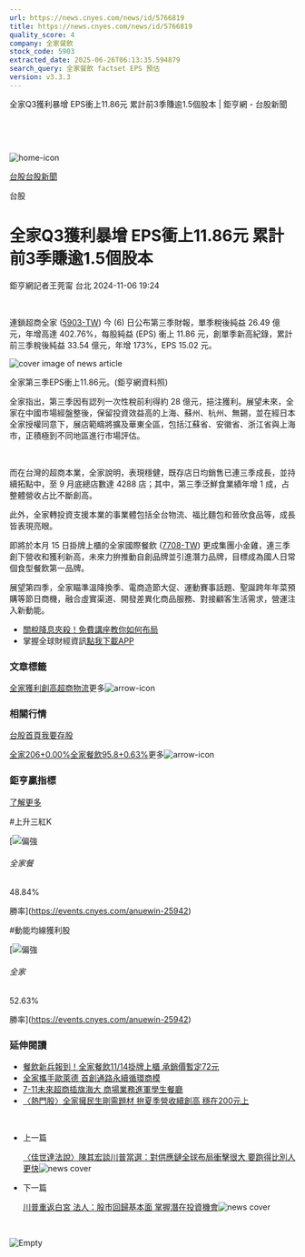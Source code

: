 ```yaml
---
url: https://news.cnyes.com/news/id/5766819
title: https://news.cnyes.com/news/id/5766819
quality_score: 4
company: 全家餐飲
stock_code: 5903
extracted_date: 2025-06-26T06:13:35.594879
search_query: 全家餐飲 factset EPS 預估
version: v3.3.3
---
```


全家Q3獲利暴增 EPS衝上11.86元 累計前3季賺逾1.5個股本 | 鉅亨網 - 台股新聞

‌

‌

![home-icon](/assets/icons/breadCrumb/symbol-icon-home.svg)

[台股](/news/cat/tw_stock)[台股新聞](/news/cat/tw_stock_news)

台股

# 全家Q3獲利暴增 EPS衝上11.86元 累計前3季賺逾1.5個股本

鉅亨網記者王莞甯 台北 2024-11-06 19:24

‌

連鎖超商全家 ([5903-TW](https://www.cnyes.com/twstock/5903)) 今 (6) 日公布第三季財報，單季稅後純益 26.49 億元，年增高達 402.76%，每股純益 (EPS) 衝上 11.86 元，創單季新高紀錄，累計前三季稅後純益 33.54 億元，年增 173%，EPS 15.02 元。

![cover image of news article](/_next/image?url=https%3A%2F%2Fcimg.cnyes.cool%2Fprod%2Fnews%2F5766819%2Fl%2Fd257f6139cf698e3aa8d1549f9fac400.jpg&w=3840&q=75)

全家第三季EPS衝上11.86元。(鉅亨網資料照)

全家指出，第三季因有認列一次性稅前利得約 28 億元，挹注獲利。展望未來，全家在中國市場經盤整後，保留投資效益高的上海、蘇州、杭州、無錫，並在經日本全家授權同意下，展店範疇將擴及華東全區，包括江蘇省、安徽省、浙江省與上海市，正積極到不同地區進行市場評估。

‌

而在台灣的超商本業，全家說明，表現穩健，既存店日均銷售已連三季成長，並持續拓點中，至 9 月底總店數達 4288 店；其中，第三季泛鮮食業績年增 1 成，占整體營收占比不斷創高。

此外，全家轉投資支援本業的事業體包括全台物流、福比麵包和晉欣食品等，成長皆表現亮眼。

即將於本月 15 日掛牌上櫃的全家國際餐飲 ([7708-TW](https://www.cnyes.com/twstock/7708)) 更成集團小金雞，連三季創下營收和獲利新高，未來力拚推動自創品牌並引進潛力品牌，目標成為國人日常個食型餐飲第一品牌。

展望第四季，全家瞄準溫降換季、電商造節大促、運動賽事話題、聖誕跨年年菜預購等節日商機，融合虛實渠道、開發差異化商品服務、對接顧客生活需求，營運注入新動能。

* [關稅降息夾殺！免費講座教你如何布局](https://www.rsc.com.tw/Cnyes_RSC/SeminarBooking2025InvestmentOutlook.aspx?utm_source=anue&utm_medium=usstocks_end)
* 掌握全球財經資訊[點我下載APP](http://www.cnyes.com/app/?utm_source=mweb&utm_medium=HamMenuBanner&utm_campaign=fixed&utm_content=entr)

### 文章標籤

[全家](https://news.cnyes.com/tag/全家 "全家")[獲利創高](https://news.cnyes.com/tag/獲利創高 "獲利創高")[超商](https://news.cnyes.com/tag/超商 "超商")[物流](https://news.cnyes.com/tag/物流 "物流")更多![arrow-icon](/assets/icons/arrows/arrow-down.svg)

### 相關行情

[台股首頁](https://www.cnyes.com/twstock)[我要存股](https://supr.link/8OHaU)

[全家206+0.00%](https://www.cnyes.com/twstock/5903)[全家餐飲95.8+0.63%](https://www.cnyes.com/twstock/7708)更多![arrow-icon](/assets/icons/arrows/arrow-down.svg)

### 鉅亨贏指標

[了解更多](https://events.cnyes.com/anuewin-25942)

#上升三紅K

[![偏強](/assets/icons/win-indicator/long.svg)

###### 全家餐

48.84%

勝率](https://events.cnyes.com/anuewin-25942)

#動能均線獲利股

[![偏強](/assets/icons/win-indicator/long.svg)

###### 全家

52.63%

勝率](https://events.cnyes.com/anuewin-25942)

### 延伸閱讀

* [餐飲新兵報到！全家餐飲11/14掛牌上櫃 承銷價暫定72元](/news/id/5750777)
* [全家攜手歐萊德 首創通路永續循環商模](/news/id/5754850)
* [7-11未來超商插旗海大 商場業務進軍學生餐廳](/news/id/5754942)
* [〈熱門股〉全家擁民生剛需題材 拚夏季營收續創高 穩在200元上](/news/id/6022876)

‌

* 上一篇

  [〈佳世達法說〉陳其宏談川普當選：對供應鏈全球布局衝擊很大 要跑得比別人更快](/news/id/5766997)![news cover](https://cimg.cnyes.cool/prod/news/5766997/m/d380cbbd2bbff933b0857d3526c5c872.jpg)
* 下一篇

  [川普重返白宮 法人：股市回歸基本面 掌握潛在投資機會](/news/id/5766437)![news cover](https://cimg.cnyes.cool/prod/news/5766437/m/475179ef5b08e1a5d308f4a72fbf74ea.jpg)

‌

![Empty](/assets/icons/skeleton/empty-image.svg)

‌